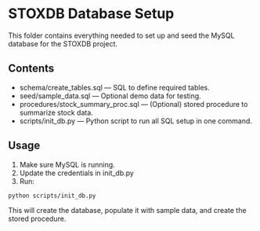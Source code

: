# STOXDB Database Setup

This folder contains everything needed to set up and seed the MySQL database for the STOXDB project.

## Contents

- schema/create_tables.sql — SQL to define required tables.
- seed/sample_data.sql — Optional demo data for testing.
- procedures/stock_summary_proc.sql — (Optional) stored procedure to summarize stock data.
- scripts/init_db.py — Python script to run all SQL setup in one command.

## Usage

1. Make sure MySQL is running.
2. Update the credentials in init_db.py
3. Run:

```bash
python scripts/init_db.py
```

This will create the database, populate it with sample data, and create the stored procedure.

